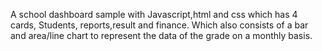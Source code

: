 A school dashboard sample with Javascript,html and css which has 4 cards, Students, reports,result and finance.
Which also consists of a bar and area/line chart to represent the data of the grade on a monthly basis.
